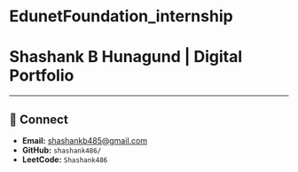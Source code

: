 # EdunetFoundation_internship

# Shashank B Hunagund | Digital Portfolio

---

## 📧 Connect

* **Email:** shashankb485@gmail.com
* **GitHub:** `shashank486/`
* **LeetCode:** `Shashank486`
